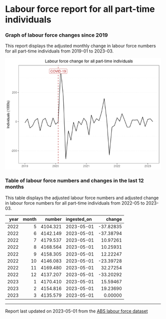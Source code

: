 Labour force report for all part-time individuals
================

### Graph of labour force changes since 2019

This report displays the adjusted monthly change in labour force numbers
for all part-time individuals from 2019-01 to 2023-03.

![](all_part-time_report_files/figure-gfm/unnamed-chunk-2-1.png)<!-- -->

### Table of labour force numbers and changes in the last 12 months

This table displays the adjusted labour force numbers and adjusted
change in labour force numbers for all part-time individuals from
2022-05 to 2023-03.

| year | month |   number | ingested_on |    change |
|-----:|------:|---------:|:------------|----------:|
| 2022 |     5 | 4104.321 | 2023-05-01  | -37.82835 |
| 2022 |     6 | 4142.149 | 2023-05-01  | -37.38794 |
| 2022 |     7 | 4179.537 | 2023-05-01  |  10.97261 |
| 2022 |     8 | 4168.564 | 2023-05-01  |  10.25931 |
| 2022 |     9 | 4158.305 | 2023-05-01  |  12.22247 |
| 2022 |    10 | 4146.083 | 2023-05-01  | -23.39728 |
| 2022 |    11 | 4169.480 | 2023-05-01  |  32.27254 |
| 2022 |    12 | 4137.207 | 2023-05-01  | -33.20292 |
| 2023 |     1 | 4170.410 | 2023-05-01  |  15.59467 |
| 2023 |     2 | 4154.816 | 2023-05-01  |  19.23690 |
| 2023 |     3 | 4135.579 | 2023-05-01  |   0.00000 |

------------------------------------------------------------------------

Report last updated on 2023-05-01 from the [ABS labour force
dataset](https://www.abs.gov.au/statistics/labour/employment-and-unemployment/labour-force-australia/latest-release)
